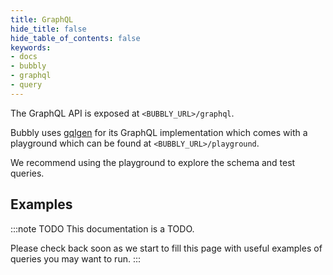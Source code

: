 ```yaml
---
title: GraphQL
hide_title: false
hide_table_of_contents: false
keywords:
- docs
- bubbly
- graphql
- query
---
```


The GraphQL API is exposed at `<BUBBLY_URL>/graphql`.

Bubbly uses [gqlgen](https://github.com/99designs/gqlgen) for its GraphQL implementation which comes with a playground which can be found at `<BUBBLY_URL>/playground`.

We recommend using the playground to explore the schema and test queries.

## Examples

:::note TODO
This documentation is a TODO.

Please check back soon as we start to fill this page with useful examples of queries you may want to run.
:::
